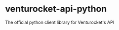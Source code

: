 venturocket-api-python
======================

The official python client library for Venturocket's API
